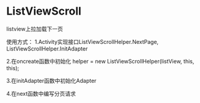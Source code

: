 # ListViewScroll
listview上拉加载下一页

使用方式：
1.Activity实现接口ListViewScrollHelper.NextPage, ListViewScrollHelper.InitAdapter

2.在oncreate函数中初始化
helper = new ListViewScrollHelper(listView, this, this);

3.在initAdapter函数中初始化Adapter

4.在next函数中编写分页请求
